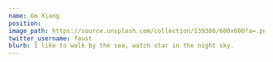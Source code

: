 ```yaml
---
name: Gm Xiang
position:
image_path: https://source.unsplash.com/collection/139386/600x600?a=.png
twitter_username: faust
blurb: I like to walk by the sea, watch star in the night sky.
---
```

